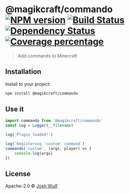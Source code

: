 # @magikcraft/commando [![NPM version][npm-image]][npm-url] [![Build Status][travis-image]][travis-url] [![Dependency Status][daviddm-image]][daviddm-url] [![Coverage percentage][coveralls-image]][coveralls-url]

> Add commands to Minecraft

## Installation

Install to your project:

```bash
npm install @magikcraft/commando
```

## Use it

```typescript
import commando from '@magikcraft/commando'
const log = Logger(__filename)

log('Plugin loaded!')

log(`Registering 'custom' command`)
commando('custom', (args, player) => {
	console.log(args)
})
```

## License

Apache-2.0 © [Josh Wulf](https://github.com/jwulf)

[npm-image]: https://badge.fury.io/js/%40magikcraft%2Fcommando.svg
[npm-url]: https://npmjs.org/package/@magikcraft/commando
[travis-image]: https://travis-ci.org/Magikcraft/commando.svg?branch=master
[travis-url]: https://travis-ci.org/Magikcraft/commando
[daviddm-image]: https://david-dm.org/Magikcraft/commando.svg?theme=shields.io
[daviddm-url]: https://david-dm.org/Magikcraft/commando
[coveralls-image]: https://coveralls.io/repos/Magikcraft/commando/badge.svg
[coveralls-url]: https://coveralls.io/r/Magikcraft/commando
